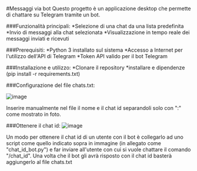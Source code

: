 #Messaggi via bot
Questo progetto è un applicazione desktop che permette di chattare su Telegram tramite un bot.

###Funzionalità principali:
*Selezione di una chat da una lista predefinita
*Invio di messaggi alla chat selezionata
*Visualizzazione in tempo reale dei messaggi inviati e ricevuti

###Prerequisiti:
*Python 3 installato sul sistema
*Accesso a Internet per l'utilizzo dell'API di Telegram
*Token API valido per il bot Telegram

###Installazione e utilizzo:
*Clonare il repository
*installare e dipendenze (pip install -r requirements.txt)

###Configurazione del file chats.txt:

![image](https://github.com/Framework8/Messaggi-via-bot_Telegram/assets/109827575/d38e08b2-fb35-477c-8e72-c27082b79450)

Inserire manualmente nel file il nome e il chat id separandoli solo con ":" come mostrato in foto.

###Ottenere il chat id:
![image](https://github.com/Framework8/Messaggi-via-bot_Telegram/assets/109827575/697e2765-4df3-45c3-b594-dc5fbfeb84f1)

Un modo per ottenere il chat id di un utente con il bot è collegarlo ad uno script come quello indicato sopra in immagine (in allegato come "chat_id_bot.py") e far inviare all'utente con cui si vuole chattare il comando "/chat_id". Una volta che il bot gli avrà risposto con il chat id basterà aggiungerlo al file chats.txt
